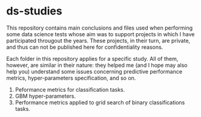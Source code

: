 # ds-studies
This repository contains main conclusions and files used when performing some data science tests whose aim was to support projects in which I have participated througout the years. These projects, in their turn, are private, and thus can not be published here for confidentiality reasons.

Each folder in this repository applies for a specific study. All of them, however, are similar in their nature: they helped me (and I hope may also help you) understand some issues concerning predictive performance metrics, hyper-parameters specification, and so on.

1. Peformance metrics for classification tasks.
2. GBM hyper-parameters.
3. Performance metrics applied to grid search of binary classifications tasks.
